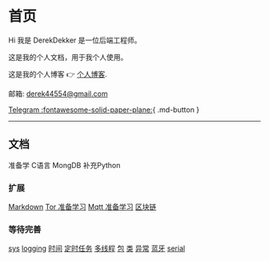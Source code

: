 # 首页

Hi 我是 DerekDekker 是一位后端工程师。

这是我的个人文档，用于我个人使用。

这是我的个人博客 👉 [个人博客](https://derekdekker.com).

邮箱: derek44554@gmail.com

[Telegram :fontawesome-solid-paper-plane:](https://t.me/derek44554){ .md-button }


---
## 文档

准备学 C语言 MongDB 补充Python
### 扩展
[Markdown](/Markdown/代码/)
[Tor 准备学习](#)
[Mqtt 准备学习](#)
[区块链](#)


### 等待完善

[sys](/Python/sys/)
[logging](/Python/logging/)
[时间](/Python/时间/)
[定时任务](/Python/定时任务/)
[多线程](/Python/多线程/)
[包](/Python/包/)
[类](/Python/类/)
[异常](/Python/异常/)
[蓝牙](/Python/蓝牙/)
[serial](/Python/serial/)
